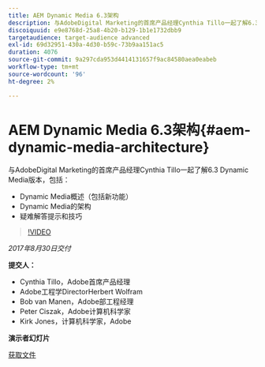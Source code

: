 ```yaml
---
title: AEM Dynamic Media 6.3架构
description: 与AdobeDigital Marketing的首席产品经理Cynthia Tillo一起了解6.3 Dynamic Media版本。
discoiquuid: e9e8768d-25a8-4b20-b129-1b1e1732dbb9
targetaudience: target-audience advanced
exl-id: 69d32951-430a-4d30-b59c-73b9aa151ac5
duration: 4076
source-git-commit: 9a297cda953d4414131657f9ac84580aea0eabeb
workflow-type: tm+mt
source-wordcount: '96'
ht-degree: 2%

---
```


# AEM Dynamic Media 6.3架构{#aem-dynamic-media-architecture}

与AdobeDigital Marketing的首席产品经理Cynthia Tillo一起了解6.3 Dynamic Media版本，包括：

* Dynamic Media概述（包括新功能）
* Dynamic Media的架构
* 疑难解答提示和技巧

>[!VIDEO](https://video.tv.adobe.com/v/19570/?quality=9)

*2017年8月30日交付*

**提交人：**

* Cynthia Tillo，Adobe首席产品经理
* Adobe工程学DirectorHerbert Wolfram
* Bob van Manen，Adobe部工程经理
* Peter Ciszak，Adobe计算机科学家
* Kirk Jones，计算机科学家，Adobe

**演示者幻灯片**

[获取文件](assets/dynamicmedia83017.pdf)
<!--
[Get back to the Overview](https://helpx.adobe.com/experience-manager/kt/eseminars/gems/aem-index.html)
-->
